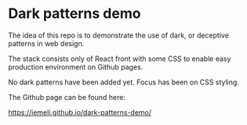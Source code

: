 # Dark patterns demo

The idea of this repo is to demonstrate the use of dark, or deceptive patterns in web design.

The stack consists only of React front with some CSS to enable easy production environment on Github pages.

No dark patterns have been added yet. Focus has been on CSS styling.

The Github page can be found here:

https://iemeli.github.io/dark-patterns-demo/

